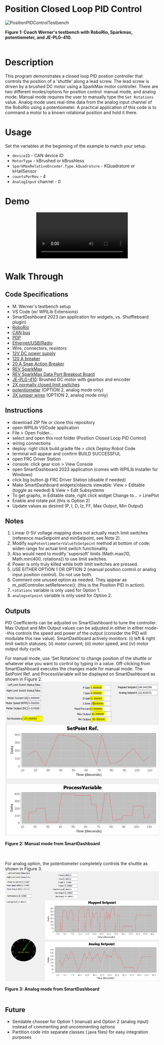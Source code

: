 # Position Closed Loop PID Control
![PositionPIDControlTestbench](images/PositionPIDControlTestbench.jpg)  
<figcaption align = "left"><b>Figure 1: Coach Werner's testbench with RoboRio, Sparkmax, potentiometer, and JE-PLG-410.</b></figcaption><br>

# Description
This program demonstrates a closed loop PID postion controller that controls the position of a 'shuttle' along a lead screw. The lead screw is driven by a brushed DC motor using a SparkMax motor controller. There are two different modes/options for position control: manual mode, and analog mode. Manual mode requires the user to manually type the `Set Rotations` value. Analog mode uses real-time data from the analog input channel of the RoboRio using a potentiometer. A practical application of this code is to command a motor to a known rotational position and hold it there.

# Usage
Set the variables at the beginning of the example to match your setup.
- `deviceID` - CAN device ID
- `MotorType` - kBrushed or kBrushless
- `SparkMaxRelativeEncoder.Type.kQuadrature` - KQuadrature or kHallSensor
- `countsPerRev` - 4
- `AnalogInput` channel - 0

# Demo

<div align="center">
    <video src="https://github.com/NRHartFRC/Position-Closed-Loop-PID-Control/assets/122415724/0ba213d1-b843-48c1-bdec-c1597616914e" type="video/mp4">
    Your browser does not support the video tag.
</div>

# Walk Through
## Code Specifications
- M. Werner's testbench setup
- VS Code (w/ WPILib Extensions)
- SmartDashboard 2023 (an application for widgets, vs. Shuffleboard plugin)
- [RoboRio](https://www.andymark.com/products/ni-roborio-2?via=Z2lkOi8vYW5keW1hcmsvV29ya2FyZWE6Ok5hdmlnYXRpb246OlNlYXJjaFJlc3VsdHMvJTdCJTIycSUyMiUzQSUyMnJvYm9yaW8lMjIlN0Q)
- [CAN bus](https://www.andymark.com/products/can-bus-cable-25ft?via=Z2lkOi8vYW5keW1hcmsvV29ya2FyZWE6OkNhdGFsb2c6OkNhdGVnb3J5LzViYjUxZGQ3YmM2ZjZkNmRjMGU2YTFlYg)
- [PDP](https://www.andymark.com/products/power-distribution-panel?via=Z2lkOi8vYW5keW1hcmsvV29ya2FyZWE6Ok5hdmlnYXRpb246OlNlYXJjaFJlc3VsdHMvJTdCJTIyYnV0dG9uJTIyJTNBJTIyc2VhcmNoJTIyJTJDJTIycSUyMiUzQSUyMnBkcCUyMiUyQyUyMnV0ZjglMjIlM0ElMjIlRTIlOUMlOTMlMjIlN0Q)
- [Ethernet/USB/Radio](https://www.andymark.com/products/ethernet-cable?via=Z2lkOi8vYW5keW1hcmsvV29ya2FyZWE6Ok5hdmlnYXRpb246OlNlYXJjaFJlc3VsdHMvJTdCJTIycSUyMiUzQSUyMmV0aGVybmV0JTIyJTdE)
- Wire, connectors, resistors
- [12V DC power supply](https://www.andymark.com/products/mk-es17-12-12v-sla-battery-set-of-2?via=Z2lkOi8vYW5keW1hcmsvV29ya2FyZWE6OkNhdGFsb2c6OkNhdGVnb3J5LzViYjYxODJhYmM2ZjZkNmRlMWU2OWY1Mg)
- [120 A breaker](https://www.andymark.com/products/120-amp-breaker?via=Z2lkOi8vYW5keW1hcmsvV29ya2FyZWE6Ok5hdmlnYXRpb246OlNlYXJjaFJlc3VsdHMvJTdCJTIycSUyMiUzQSUyMmJyZWFrZXIlMjIlN0Q)
- [20 A Snap Action Breaker](https://www.andymark.com/products/20-amp-snap-action-breaker?via=Z2lkOi8vYW5keW1hcmsvV29ya2FyZWE6OkNhdGFsb2c6OkNhdGVnb3J5LzViZGZhMzFlZmU5M2M2NDg5NmEyYzc1Zg)
- [REV SparkMax](https://www.andymark.com/products/spark-max-brushless-and-brushed-dc-motor-controller?via=Z2lkOi8vYW5keW1hcmsvV29ya2FyZWE6Ok5hdmlnYXRpb246OlNlYXJjaFJlc3VsdHMvJTdCJTIycSUyMiUzQSUyMnNwYXJrbWF4JTIyJTdE)
- [REV SparkMax Data Port Breakout Board](https://www.revrobotics.com/rev-11-1278/)
- [JE-PLG-410](https://www.andymark.com/products/johnson-electric-plg-gearmotor-and-output-shaft): Brushed DC motor with gearbox and encoder
- [2X normally closed limit switches](https://www.andymark.com/products/push-switch?via=Z2lkOi8vYW5keW1hcmsvV29ya2FyZWE6OkNhdGFsb2c6OkNhdGVnb3J5LzViZGZhNTlhZmU5M2M2NGM4MGZkZjFhMw)
- [potentiometer](https://www.andymark.com/products/precision-potentiometer-10turn-5kohms?via=Z2lkOi8vYW5keW1hcmsvV29ya2FyZWE6Ok5hdmlnYXRpb246OlNlYXJjaFJlc3VsdHMvJTdCJTIycSUyMiUzQSUyMnBvdGVudGlvbWV0ZXIlMjIlN0Q) (OPTION 2, analog mode only)
- [3X jumper wires](https://www.andymark.com/products/male-to-female-jumper-cables-10-pack?via=Z2lkOi8vYW5keW1hcmsvV29ya2FyZWE6OkNhdGFsb2c6OkNhdGVnb3J5LzViYjYxODZhYmM2ZjZkNmRlMWU2OWY5Yg) (OPTION 2, analog mode only)

## **Instructions**
- download ZIP file or clone this repository
- open WPILib VSCode application
- File > Open Folder...
- select and open this root folder (Position Closed Loop PID Control)
- wiring connections
- deploy: right click build.gradle file > click Deploy Robot Code
- terminal will appear and confirm BUILD SUCCESSFUL
- open FRC Driver Station
- console: click gear icon > View Console
- open SmartDashboard 2023 application (comes with WPILib Installer for Windows)
- click big button @ FRC Driver Station (disable if needed)
- Make SmartDashboard widgets/objects viewable: View > Editable (toggle as needed) & View > Edit Subsystems
- To get graphs, in Editable state, right click widget Change to... > LinePlot
- Enable and rotate pot (this is Option 2)
- Update values as desired (P, I, D, Iz, FF, Max Output, Min Output)

## **Notes**
1. Linear 0-5V voltage mapping does not actually reach limit switches (reference maxSetpoint and minSetpoint, see Note 2).
2. Modify `mapPotentiometerValueToSetpoint` method at bottom of code; widen range for actual limit switch functionality.
3. Also would need to modify 'supersoft' limits (Math.max(10, Math.min(400, rotations)) to use limit switches.
4. Power is only truly killed while both limit switches are pressed.
5. USE EITHER OPTION 1 OR OPTION 2 (manual position control or analog input position control). Do not use both.
6. Comment one unused option as needed. They appear as m_pidController.setReference(); (this is the Position PID in action).
7. `rotations` variable is only used for Option 1.
8. `analogsetpoint` variable is only used for Option 2.

## Outputs 
PID Coefficients can be adjusted on SmartDashboard to tune the controller. Max Output and Min Output values can be adjusted in either in either mode--this controls the speed and power of the output (consider the PID will modulate this raw value). SmartDashboard actively monitors: (i) left & right limit switch statuses; (ii) motor current; (iii) motor speed, and (iv) motor output duty cycle.

For manual mode, use 'Set Rotations' to change position of the shuttle or whatever else you want to control by typing in a value. Off-clicking from SmartDashboard executes the changes made for manual mode. The SetPoint Ref. and ProcessVariable will be displayed on SmartDashboard as shown in Figure 2.  
![ManualMode](images/ManualMode.PNG)
<figcaption align = "left"><b>Figure 2: Manual mode from SmartDashboard</b></figcaption><br><br>

For analog option, the potentiometer completely controls the shuttle as shown in Figure 3.   
![AnalogMode](images/AnalogMode.PNG)
<figcaption align = "left"><b>Figure 3: Analog mode from SmartDashboard</b></figcaption><br>

## Future
- Sendable chooser for Option 1 (manual) and Option 2 (analog input) instead of commenting and uncommenting options
- Partition code into separate classes (.java files) for easy integration purposes
